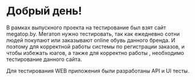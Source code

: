 # Добрый день!

В рамках выпускного проекта на тестирование был взят сайт megatop.by.  Мегатоп нужно тестировать, 
так как ежедневно сотни людей покупают или заказывают online обувь данного бренда. И поэтому
для корректной работы системы по регистрации заказов,  и чтобы избежать юагов, а также для
корректно работы , необходимо тестирование данного сайта.

Для тестирования WEB приложения были разработаны API и  UI тесты.